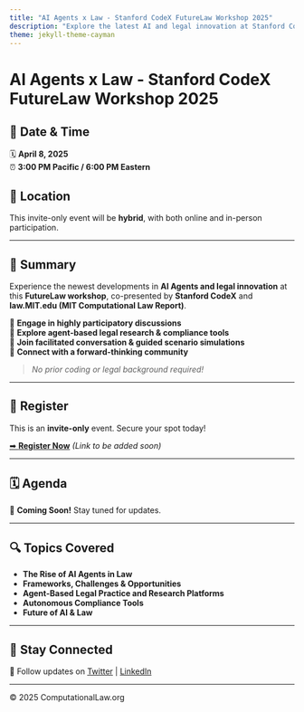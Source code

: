 ```yaml
---
title: "AI Agents x Law - Stanford CodeX FutureLaw Workshop 2025"
description: "Explore the latest AI and legal innovation at Stanford CodeX FutureLaw Workshop 2025."
theme: jekyll-theme-cayman
---
```


# AI Agents x Law - Stanford CodeX FutureLaw Workshop 2025

## 📅 Date & Time
🗓 **April 8, 2025**  
⏰ **3:00 PM Pacific / 6:00 PM Eastern**  

## 📍 Location
This invite-only event will be **hybrid**, with both online and in-person participation.

---

## 🚀 Summary
Experience the newest developments in **AI Agents and legal innovation** at this **FutureLaw workshop**, co-presented by **Stanford CodeX** and **law.MIT.edu (MIT Computational Law Report)**.

🔹 **Engage in highly participatory discussions**  
🔹 **Explore agent-based legal research & compliance tools**  
🔹 **Join facilitated conversation & guided scenario simulations**  
🔹 **Connect with a forward-thinking community**  

> *No prior coding or legal background required!*

---

## 📝 Register
This is an **invite-only** event. Secure your spot today!

[➡ **Register Now**](#) _(Link to be added soon)_

---

## 🗓 Agenda
🚧 **Coming Soon!** Stay tuned for updates.

---

## 🔍 Topics Covered
- **The Rise of AI Agents in Law**
- **Frameworks, Challenges & Opportunities**
- **Agent-Based Legal Practice and Research Platforms**
- **Autonomous Compliance Tools**
- **Future of AI & Law**

---

## 📢 Stay Connected

🔗 Follow updates on [Twitter](#) | [LinkedIn](#)

---

© 2025 ComputationalLaw.org
